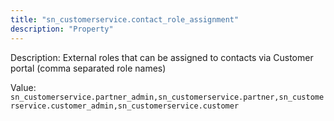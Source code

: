 ```yaml
---
title: "sn_customerservice.contact_role_assignment"
description: "Property"
---
```


Description: External roles that can be assigned to contacts via Customer portal (comma separated role names)

Value: `sn_customerservice.partner_admin,sn_customerservice.partner,sn_customerservice.customer_admin,sn_customerservice.customer`